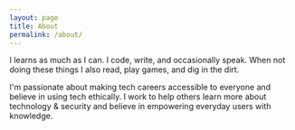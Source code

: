 ```yaml
---
layout: page
title: About
permalink: /about/
---
```


I learns as much as I can. I code, write, and occasionally speak. When not doing these things I also read, play games, and dig in the dirt. 

I'm passionate about making tech careers accessible to everyone and believe in using tech ethically. I work to help others learn more about technology & security and believe in empowering everyday users with knowledge.
